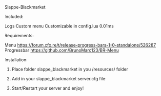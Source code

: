 Slappe-Blackmarket

Included:

Logs
Custom menu
Customizable in config.lua
0.01ms

Requirements:

Menu https://forum.cfx.re/t/release-progress-bars-1-0-standalone/526287
Progressbar https://github.com/BrunoMarc123/BR-Menu

Installation 

1. Place folder slappe_blackmarket in you /resources/ folder

2. Add in your slappe_blackmarket server.cfg file

3. Start/Restart your server and enjoy!

